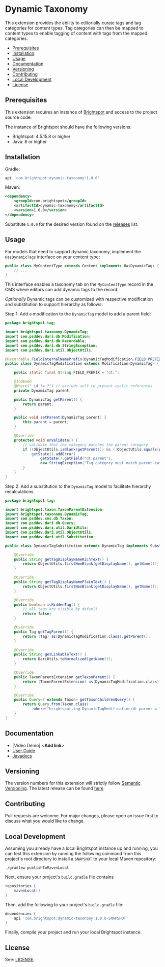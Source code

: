 # Dynamic Taxonomy


This extension provides the ability to editorially curate tags and tag categories for content types. Tag categories can then be mapped to content types to enable tagging of content with tags from the mapped categories.

* [Prerequisites](#prerequisites)
* [Installation](#installation)
* [Usage](#usage)
* [Documentation](#documentation)
* [Versioning](#versioning)
* [Contributing](#contributing)
* [Local Development](#local-development)
* [License](#license)

## Prerequisites

This extension requires an instance of [Brightspot](https://www.brightspot.com/) and access to the project source code.

The instance of Brightspot should have the following versions:
- Brightspot: 4.5.15.8 or higher
- Java: 8 or higher

## Installation

Gradle:
```groovy
api 'com.brightspot:dynamic-taxonomy:1.0.0'
```

Maven:
```xml
<dependency>
    <groupId>com.brightspot</groupId>
    <artifactId>dynamic-taxonomy</artifactId>
    <version>1.0.0</version>
</dependency>
```

Substitute `1.0.0` for the desired version found on the [releases](/releases) list.

## Usage

For models that need to support dynamic taxonomy, implement the `HasDynamicTags` interface on your content type:

```java
public class MyContentType extends Content implements HasDynamicTags {
    // ...
}
```

This interface enables a taxonomy tab on the `MyContentType` record in the CMS where editors can add dynamic tags to the record.

_Optionally_ Dynamic tags can be customized with respective modification and substitution to support hierarchy as follows:

Step 1: Add a modification to the `DynamicTag` model to add a parent field:

```java
package brightspot.tag;

import brightspot.taxonomy.DynamicTag;
import com.psddev.dari.db.Modification;
import com.psddev.dari.db.Recordable;
import com.psddev.dari.db.StringException;
import com.psddev.dari.util.ObjectUtils;

@Recordable.FieldInternalNamePrefix(DynamicTagModification.FIELD_PREFIX)
public class DynamicTagModification extends Modification<DynamicTag> {

    public static final String FIELD_PREFIX = "dt.";

    @Indexed
    @Where("_id != ?") // exclude self to prevent cyclic references
    private DynamicTag parent;

    public DynamicTag getParent() {
        return parent;
    }

    public void setParent(DynamicTag parent) {
        this.parent = parent;
    }

    @Override
    protected void onValidate() {
        // validate that the category matches the parent category
        if (!ObjectUtils.isBlank(getParent()) && (!ObjectUtils.equals(getParent().getCategory(), getOriginalObject().getCategory()))) {
            getState().addError(
                getState().getField("dt.parent"),
                new StringException("Tag category must match parent category."));
        }
    }
}
```

Step 2: Add a substitution to the `DynamicTag` model to facilitate hierarchy recalculations

```java
package brightspot.tag;

import brightspot.taxon.TaxonParentExtension;
import brightspot.taxonomy.DynamicTag;
import com.psddev.cms.db.Taxon;
import com.psddev.dari.db.Query;
import com.psddev.dari.util.DariUtils;
import com.psddev.dari.util.ObjectUtils;
import com.psddev.dari.util.Substitution;

public class DynamicTagSubstitution extends DynamicTag implements Substitution, Tag, TaxonParentExtension {

    @Override
    public String getTagDisplayNameRichText() {
        return ObjectUtils.firstNonBlank(getDisplayName(), getName());
    }

    @Override
    public String getTagDisplayNamePlainText() {
        return ObjectUtils.firstNonBlank(getDisplayName(), getName());
    }

    @Override
    public boolean isHiddenTag() {
        // all tags are visible by default
        return false;
    }

    @Override
    public Tag getTagParent() {
        return (Tag) as(DynamicTagModification.class).getParent();
    }

    @Override
    public String getLinkableText() {
        return DariUtils.toNormalized(getName());
    }

    @Override
    public TaxonParentExtension getTaxonParent() {
        return (TaxonParentExtension) as(DynamicTagModification.class).getParent();
    }

    @Override
    public Query<? extends Taxon> getTaxonChildrenQuery() {
        return Query.from(Taxon.class)
            .where("brightspot.tag.DynamicTagModification/dt.parent = ?", this);
    }
}
```
## Documentation

- [Video Demo] <**Add link**> 
- [User Guide](https://www.brightspot.com/documentation/brightspot-cms-user-guide/dynamic-taxonomy)
- [Javadocs](https://artifactory.psdops.com/public/com/brightspot/dynamic-taxonomy/%5BRELEASE%5D/dynamic-taxonomy-%5BRELEASE%5D-javadoc.jar!/index.html) 

## Versioning

The version numbers for this extension will strictly follow [Semantic Versioning](https://semver.org/). The latest release can be found [here](https://github.com/brightspot/dynamic-taxonomy/tags)

## Contributing
Pull requests are welcome. For major changes, please open an issue first to
discuss what you would like to change.

## Local Development

Assuming you already have a local Brightspot instance up and running, you can 
test this extension by running the following command from this project's root 
directory to install a `SNAPSHOT` to your local Maven repository:

```shell
./gradlew publishToMavenLocal
```

Next, ensure your project's `build.gradle` file contains 

```groovy
repositories {
    mavenLocal()
}
```

Then, add the following to your project's `build.gradle` file:

```groovy
dependencies {
    api 'com.brightspot:dynamic-taxonomy:1.0.0-SNAPSHOT'
}
```

Finally, compile your project and run your local Brightspot instance.

## License

See: [LICENSE](LICENSE).
